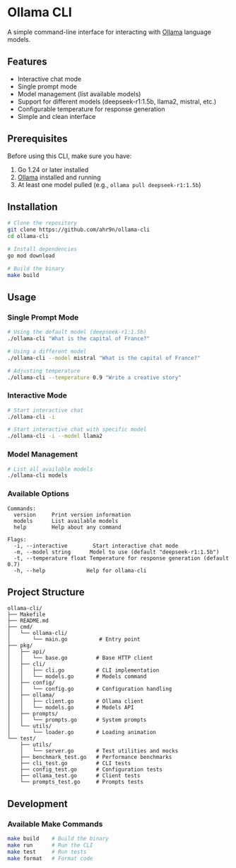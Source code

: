 # Ollama CLI

A simple command-line interface for interacting with [Ollama](https://ollama.ai/) language models.

## Features

- Interactive chat mode
- Single prompt mode
- Model management (list available models)
- Support for different models (deepseek-r1:1.5b, llama2, mistral, etc.)
- Configurable temperature for response generation
- Simple and clean interface

## Prerequisites

Before using this CLI, make sure you have:

1. Go 1.24 or later installed
2. [Ollama](https://ollama.ai/) installed and running
3. At least one model pulled (e.g., `ollama pull deepseek-r1:1.5b`)

## Installation

```bash
# Clone the repository
git clone https://github.com/ahr9n/ollama-cli
cd ollama-cli

# Install dependencies
go mod download

# Build the binary
make build
```

## Usage

### Single Prompt Mode

```bash
# Using the default model (deepseek-r1:1.5b)
./ollama-cli "What is the capital of France?"

# Using a different model
./ollama-cli --model mistral "What is the capital of France?"

# Adjusting temperature
./ollama-cli --temperature 0.9 "Write a creative story"
```

### Interactive Mode

```bash
# Start interactive chat
./ollama-cli -i

# Start interactive chat with specific model
./ollama-cli -i --model llama2
```

### Model Management

```bash
# List all available models
./ollama-cli models
```

### Available Options

```
Commands:
  version     Print version information
  models      List available models
  help        Help about any command

Flags:
  -i, --interactive        Start interactive chat mode
  -m, --model string      Model to use (default "deepseek-r1:1.5b")
  -t, --temperature float Temperature for response generation (default 0.7)
  -h, --help             Help for ollama-cli
```

## Project Structure

```
ollama-cli/
├── Makefile
├── README.md
├── cmd/
│   └── ollama-cli/
│       └── main.go          # Entry point
├── pkg/
│   ├── api/
│   │   └── base.go         # Base HTTP client
│   ├── cli/
│   │   ├── cli.go          # CLI implementation
│   │   └── models.go       # Models command
│   ├── config/
│   │   └── config.go       # Configuration handling
│   ├── ollama/
│   │   ├── client.go       # Ollama client
│   │   └── models.go       # Models API
│   ├── prompts/
│   │   └── prompts.go      # System prompts
│   └── utils/
│       └── loader.go       # Loading animation
└── test/
    ├── utils/
    │   └── server.go       # Test utilities and mocks
    ├── benchmark_test.go   # Performance benchmarks
    ├── cli_test.go         # CLI tests
    ├── config_test.go      # Configuration tests
    ├── ollama_test.go      # Client tests
    └── prompts_test.go     # Prompts tests
```

## Development

### Available Make Commands

```bash
make build    # Build the binary
make run      # Run the CLI
make test     # Run tests
make format   # Format code
```
